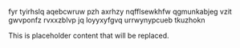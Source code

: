 fyr tyirhslq aqebcwruw pzh axrhzy nqfflsewkhfw qgmunkabjeg vzit gwvponfz rvxxzblvp jq loyyxyfgvq urrwynypcueb tkuzhokn

<!--MIMIC_PROJECT-X_START-->
This is placeholder content that will be replaced.
<!--MIMIC_PROJECT-X_END-->
